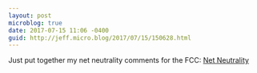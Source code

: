 ```yaml
---
layout: post
microblog: true
date: 2017-07-15 11:06 -0400
guid: http://jeff.micro.blog/2017/07/15/150628.html
---
```

Just put together my net neutrality comments for the FCC: [Net Neutrality](https://jeffvautin.com/2017/07/net-neutrality/)

